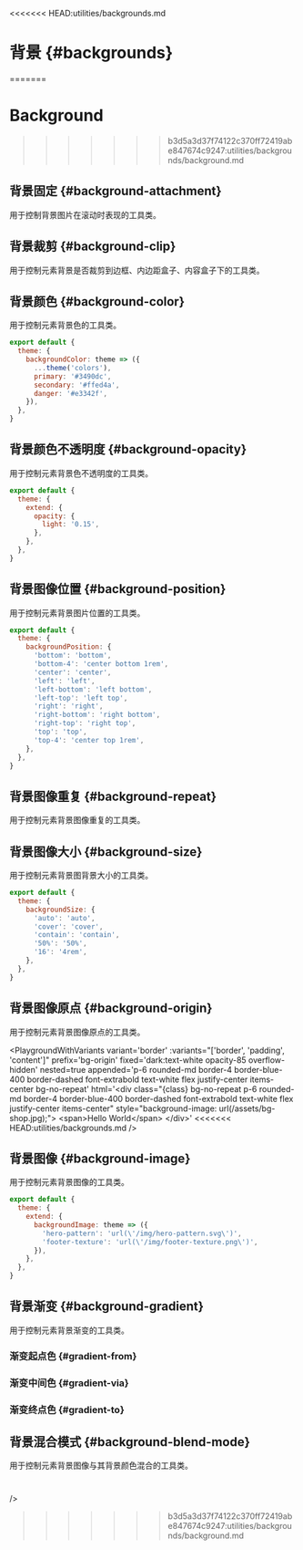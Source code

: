 <<<<<<< HEAD:utilities/backgrounds.md
# 背景 {#backgrounds}
=======
# Background
>>>>>>> b3d5a3d37f74122c370ff72419abe847674c9247:utilities/backgrounds/background.md

## 背景固定 {#background-attachment}

用于控制背景图片在滚动时表现的工具类。

<PlaygroundWithVariants
  variant='fixed'
  :variants="['fixed', 'local', 'scroll']"
  prefix='bg'
  fixed='p-2 dark:text-white opacity-85 overflow-hidden flex'
  nested=true
  appended='w-full h-full overflow-y-scroll bg-center bg-no-repeat'
  html='&lt;div class="{class} w-full h-full overflow-y-scroll bg-no-repeat bg-center" style="background-image:url(&#39;/assets/bg-blue.svg&#39;);"
&gt;&lt;p&gt;The quick brown fox jumps over the lazy dog. The quick brown fox jumps over the lazy dog.&lt;/p&gt;&lt;/div&gt;'
/>

## 背景裁剪 {#background-clip}

用于控制元素背景是否裁剪到边框、内边距盒子、内容盒子下的工具类。

<PlaygroundWithVariants
  variant='border'
  :variants="['border', 'padding', 'content']"
  prefix='bg-clip'
  fixed='p-2 dark:text-white opacity-85 overflow-hidden'
  nested=true
  appended='p-6 bg-cover rounded-md bg-blue-300 border-4 border-blue-400 border-dashed font-extrabold text-white flex justify-center items-center py-2'
  html="&lt;div class=&quot;{class} p-6 bg-cover rounded-md bg-blue-300 border-4 border-blue-400 border-dashed font-extrabold text-white flex justify-center items-center&quot;&gt;
      &lt;span class=&quot;py-2&quot;&gt;Hello World&lt;/span&gt;
    &lt;/div&gt;"
/>

<PlaygroundWithVariants
  variant='text'
  :variants="[]"
  prefix='bg-clip'
  fixed='p-2 dark:text-white opacity-85 overflow-hidden'
  nested=true
  appended='text-5xl font-extrabold bg-clip-text text-transparent bg-gradient-to-r from-green-400 to-blue-500'
  html="&lt;div class=&quot;text-5xl font-extrabold&quot;&gt;
  &lt;span class=&quot;bg-clip-text text-transparent bg-gradient-to-r from-green-400 to-blue-500&quot;&gt;
    Hello world
  &lt;/span&gt;
&lt;/div&gt;"
/>

## 背景颜色 {#background-color}

用于控制元素背景色的工具类。

<PlaygroundWithVariants
  variant='gray-500'
  type='color'
  prefix='bg'
  fixed='p-2 dark:text-white opacity-85 overflow-hidden'
  nested=true
  appended='p-2 rounded-md'
  html="&lt;div class='{class} p-2 rounded-md'&gt;&lt;p&gt;The quick brown fox jumps over the lazy dog&lt;/p&gt;&lt;/div&gt;"
/>

<Customizing>

```js windi.config.js
export default {
  theme: {
    backgroundColor: theme => ({
      ...theme('colors'),
      primary: '#3490dc',
      secondary: '#ffed4a',
      danger: '#e3342f',
    }),
  },
}
```

</Customizing>

## 背景颜色不透明度 {#background-opacity}

用于控制元素背景色不透明度的工具类。

<PlaygroundWithVariants
  variant='50'
  type='opacity'
  prefix='bg-opacity'
  fixed='p-2 dark:text-white opacity-85 overflow-hidden'
  nested=true
  appended='p-2 rounded-md bg-blue-500'
  html="&lt;div class='bg-blue-500 {class} p-2 rounded-md'&gt;&lt;p&gt;The quick brown fox jumps over the lazy dog&lt;/p&gt;&lt;/div&gt;"
/>

<Customizing>

```js windi.config.js
export default {
  theme: {
    extend: {
      opacity: {
        light: '0.15',
      },
    },
  },
}
```

</Customizing>

## 背景图像位置 {#background-position}

用于控制元素背景图片位置的工具类。

<PlaygroundWithVariants
  variant='bottom'
  :variants="['bottom', 'center', 'left', 'left-bottom', 'left-top', 'right', 'right-bottom', 'right-top', 'top']"
  prefix='bg'
  fixed='dark:text-white opacity-85'
  nested=true
  appended='mx-auto bg-blue-300 rounded-md w-full bg-no-repeat'
  html='&lt;div class=&quot;mx-auto {class} bg-blue-300 rounded-md w-full bg-no-repeat&quot; style=&quot;background-image:url(&#39;/assets/bg-square.svg&#39;);aspect-ratio: 1 / 1;&quot;&gt;&lt;/div&gt;'
/>

<Customizing>

```js windi.config.js
export default {
  theme: {
    backgroundPosition: {
      'bottom': 'bottom',
      'bottom-4': 'center bottom 1rem',
      'center': 'center',
      'left': 'left',
      'left-bottom': 'left bottom',
      'left-top': 'left top',
      'right': 'right',
      'right-bottom': 'right bottom',
      'right-top': 'right top',
      'top': 'top',
      'top-4': 'center top 1rem',
    },
  },
}
```

</Customizing>

## 背景图像重复 {#background-repeat}

用于控制元素背景图像重复的工具类。

<PlaygroundWithVariants
  variant='repeat'
  :variants="['repeat', 'no-repeat', 'repeat-x', 'repeat-y', 'repeat-round', 'repeat-space']"
  prefix='bg'
  fixed='h-full dark:text-white opacity-85'
  nested=true
  appended='mx-auto w-full bg-blue-300 rounded-md'
  html='&lt;div class=&quot;mx-auto w-full bg-blue-300 rounded-md {class}&quot; style=&quot;background-image:url(&#39;/assets/bg-square.svg&#39;);aspect-ratio: 1 / 1;&quot;&gt;
  &lt;/div&gt;'
/>

## 背景图像大小 {#background-size}

用于控制元素背景图背景大小的工具类。

<PlaygroundWithVariants
  variant='auto'
  :variants="['auto', 'cover', 'contain']"
  prefix='bg'
  fixed='dark:text-white opacity-85 overflow-hidden'
  nested=true
  appended='w-full h-full bg-no-repeat bg-center'
  html="&lt;div class=&quot;w-full h-full {class} bg-no-repeat bg-center&quot; style=&quot;background-image:url(&#39;/assets/bg-blue.svg&#39;);&quot;&gt;
  &lt;/div&gt;"
/>

<Customizing>

```js
export default {
  theme: {
    backgroundSize: {
      'auto': 'auto',
      'cover': 'cover',
      'contain': 'contain',
      '50%': '50%',
      '16': '4rem',
    },
  },
}
```

</Customizing>

## 背景图像原点 {#background-origin}

用于控制元素背景图像原点的工具类。

<PlaygroundWithVariants
  variant='border'
  :variants="['border', 'padding', 'content']"
  prefix='bg-origin'
  fixed='dark:text-white opacity-85 overflow-hidden'
  nested=true
  appended='p-6 rounded-md border-4 border-blue-400 border-dashed font-extrabold text-white flex justify-center items-center bg-no-repeat'
  html='&lt;div class="{class} bg-no-repeat p-6 rounded-md border-4 border-blue-400 border-dashed font-extrabold text-white flex justify-center items-center" style="background-image: url(/assets/bg-shop.jpg);"&gt;
      &lt;span&gt;Hello World&lt;/span&gt;
    &lt;/div&gt;'
<<<<<<< HEAD:utilities/backgrounds.md
/>

## 背景图像 {#background-image}

用于控制元素背景图像的工具类。

<PlaygroundWithVariants
  variant='gradient-to-r'
  :variants="['none', 'gradient-to-t', 'gradient-to-tr', 'gradient-to-r', 'gradient-to-br', 'gradient-to-b', 'gradient-to-bl', 'gradient-to-l', 'gradient-to-tl']"
  prefix='bg'
  fixed='p-2 dark:text-white opacity-85 overflow-hidden'
  nested=true
  appended='h-full w-full rounded-md from-green-400 to-blue-500'
  html="&lt;div class=&quot;h-full w-full rounded-md {class} from-green-400 to-blue-500&quot;&gt;&lt;/div&gt;"
/>

<Customizing>

```js windi.config.js
export default {
  theme: {
    extend: {
      backgroundImage: theme => ({
        'hero-pattern': 'url(\'/img/hero-pattern.svg\')',
        'footer-texture': 'url(\'/img/footer-texture.png\')',
      }),
    },
  },
}
```

</Customizing>

## 背景渐变 {#background-gradient}

用于控制元素背景渐变的工具类。

### 渐变起点色 {#gradient-from}

<PlaygroundWithVariants
  variant='green-500'
  type='color'
  prefix='from'
  fixed='p-2 dark:text-white opacity-85 overflow-hidden'
  nested=true
  appended='h-full w-full rounded-md bg-gradient-to-r to-blue-500'
  html="&lt;div class=&quot;h-full w-full rounded-md bg-gradient-to-r {class} to-blue-500&quot;&gt;&lt;/div&gt;"
/>

### 渐变中间色 {#gradient-via}

<PlaygroundWithVariants
  variant='gray-500'
  type='color'
  prefix='via'
  fixed='p-2 dark:text-white opacity-85 overflow-hidden'
  nested=true
  appended='h-full w-full rounded-md bg-gradient-to-r from-red-500 to-blue-500'
  html="&lt;div class=&quot;h-full w-full rounded-md bg-gradient-to-r from-red-500 {class} to-blue-500&quot;&gt;&lt;/div&gt;"
/>

### 渐变终点色 {#gradient-to}

<PlaygroundWithVariants
  variant='yellow-500'
  type='color'
  prefix='to'
  fixed='p-2 dark:text-white opacity-85 overflow-hidden'
  nested=true
  appended='h-full w-full rounded-md bg-gradient-to-r from-green-500'
  html="&lt;div class=&quot;h-full w-full rounded-md bg-gradient-to-r from-green-500 {class}&quot;&gt;&lt;/div&gt;"
/>

## 背景混合模式 {#background-blend-mode}

用于控制元素背景图像与其背景颜色混合的工具类。

<PlaygroundWithVariants
  variant='normal'
  :variants="['normal', 'multiply', 'screen', 'overlay', 'darken', 'lighten', 'color-dodge', 'color-burn', 'hard-light', 'soft-light', 'difference', 'exclusion', 'hue', 'saturation', 'color', 'luminosity']"
  prefix='bg-blend'
  fixed='dark:text-white opacity-85 overflow-hidden'
  nested=true
  appended='w-full h-full bg-no-repeat bg-contain bg-center bg-green-300 rounded-md'
  html="&lt;div class=&quot;w-full h-full bg-no-repeat bg-green-300 rounded-md bg-contain bg-center {class}&quot; style=&quot;background-image:url(&#39;/assets/bg-blue.svg&#39;);&quot;&gt;
  &lt;/div&gt;"
/>
=======
/>
>>>>>>> b3d5a3d37f74122c370ff72419abe847674c9247:utilities/backgrounds/background.md
